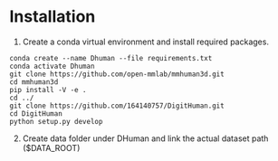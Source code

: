 # Installation 
1. Create a conda virtual environment and install required packages.

```shell
conda create --name Dhuman --file requirements.txt
conda activate Dhuman
git clone https://github.com/open-mmlab/mmhuman3d.git
cd mmhuman3d
pip install -V -e . 
cd ../
git clone https://github.com/164140757/DigitHuman.git
cd DigitHuman
python setup.py develop

```

2. Create data folder under DHuman and link the actual dataset path ($DATA_ROOT)

